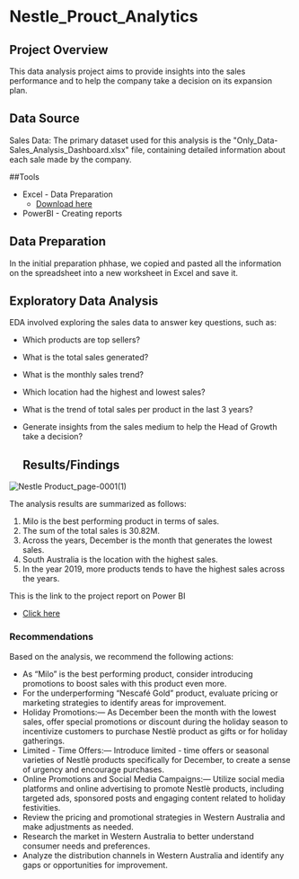 # Nestle_Prouct_Analytics

## Project Overview

This data analysis project aims to provide insights into the sales performance and to help the company take a decision on its expansion plan.

## Data Source

Sales Data: The primary dataset used for this analysis is the "Only_Data-Sales_Analysis_Dashboard.xlsx" file, containing detailed information about each sale made by the company. 

##Tools

 - Excel - Data Preparation
   - [Download here](https://docs.google.com/spreadsheets/u/0/d/1I5wpmPGSvrS3-XSNuOeX58urbqNVPeT_/htmlview)
 - PowerBI - Creating reports


## Data Preparation
In the initial preparation phhase, we copied and pasted all the information on the spreadsheet into a new worksheet in Excel and save it.

## Exploratory Data Analysis

EDA involved exploring the sales data to answer key questions, such as:

- Which products are top sellers?
- What is the total sales generated?
- What is the monthly sales trend?
- Which location had the highest and lowest sales?
- What is the trend of total sales per product in the last 3 years?
- Generate insights from the sales medium to help the Head of Growth take a decision?

  ## Results/Findings

  
![Nestle Product_page-0001(1)](https://github.com/JamesChikwe/Nestle_Prouct_Analytics/assets/153011574/49ce28a9-ffed-420b-9173-99dfe5067752)

  The analysis results are summarized as follows:
  1. Milo is the best performing product in terms of sales.
  2. The sum of the total sales is 30.82M.
  3. Across the years, December is the month that generates the lowest sales.
  4. South Australia is the location with the highest sales.
  5. In the year 2019, more products tends to have the highest sales across the years.

This is the link to the project report on Power BI 
  - [Click here](https://app.powerbi.com/groups/me/reports/76afbbe0-a035-4e61-9cd3-19d963c7ec61/ReportSection?experience=power-bi)

### Recommendations

Based on the analysis, we recommend the following actions:
- As “Milo” is the best performing product, consider introducing promotions to boost sales with this product even more.
- For the underperforming “Nescafé Gold” product, evaluate pricing or marketing strategies to identify areas for improvement.
- Holiday Promotions:— As December been the month with the lowest sales, offer special promotions or discount during the holiday season to incentivize customers to purchase Nestlè product as gifts or for holiday gatherings.
- Limited - Time Offers:— Introduce limited - time offers or seasonal varieties of Nestlè products specifically for December, to create a sense of urgency and encourage purchases.
- Online Promotions and Social Media Campaigns:— Utilize social media platforms and online advertising to promote Nestlè products, including targeted ads, sponsored posts and engaging content related to holiday festivities.
- Review the pricing and promotional strategies in Western Australia and make adjustments as needed.
- Research the market in Western Australia to better understand consumer needs and preferences.
- Analyze the distribution channels in Western Australia and identify any gaps or opportunities for improvement.
 
   
  
  

